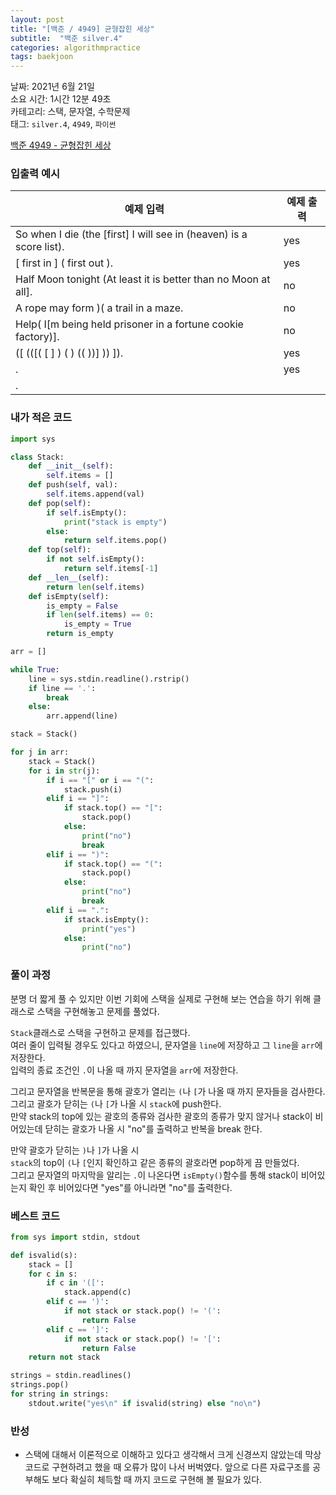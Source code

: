 ```yaml
---
layout: post
title: "[백준 / 4949] 균형잡힌 세상"
subtitle:  "백준 silver.4"
categories: algorithmpractice
tags: baekjoon
---
```

  
날짜: 2021년 6월 21일  
소요 시간: 1시간 12분 49초  
카테고리: 스택, 문자열, 수학문제  
태그: `silver.4`, `4949`, `파이썬`  


[백준 4949 - 균형잡힌 세상](https://www.acmicpc.net/problem/4949)

### 입출력 예시  

|예제 입력|예제 출력|  
|---|---|  
|So when I die (the [first] I will see in (heaven) is a score list).|yes|
|[ first in ] ( first out ).|yes|
|Half Moon tonight (At least it is better than no Moon at all].|no|
|A rope may form )( a trail in a maze.|no|
|Help( I[m being held prisoner in a fortune cookie factory)].|no|
|([ (([( [ ] ) ( ) (( ))] )) ]).|yes|
| .|yes|
|.||  
   
### 내가 적은 코드

```python
import sys

class Stack:
    def __init__(self):
        self.items = []
    def push(self, val):
        self.items.append(val)
    def pop(self):
        if self.isEmpty():
            print("stack is empty")
        else:
            return self.items.pop()
    def top(self):
        if not self.isEmpty():
            return self.items[-1]
    def __len__(self):
        return len(self.items)
    def isEmpty(self):
        is_empty = False
        if len(self.items) == 0:
            is_empty = True
        return is_empty

arr = []

while True:
    line = sys.stdin.readline().rstrip()
    if line == '.':
        break
    else:
        arr.append(line)

stack = Stack()

for j in arr:
    stack = Stack()
    for i in str(j):
        if i == "[" or i == "(":
            stack.push(i)
        elif i == "]":
            if stack.top() == "[":
                stack.pop()
            else:
                print("no")
                break
        elif i == ")":
            if stack.top() == "(":
                stack.pop()
            else:
                print("no")
                break
        elif i == ".":
            if stack.isEmpty():
                print("yes")
            else:
                print("no")
```
   
### 풀이 과정   
  
분명 더 짧게 풀 수 있지만 이번 기회에 스택을 실제로 구현해 보는 연습을 하기 위해 클래스로 스택을 구현해놓고 문제를 풀었다.  
  
`Stack`클래스로 스택을 구현하고 문제를 접근했다.  
여러 줄이 입력될 경우도 있다고 하였으니, 문자열을 `line`에 저장하고 그 `line`을 `arr`에 저장한다.  
입력의 종료 조건인 `.`이 나올 때 까지 문자열을 `arr`에 저장한다.
  
그리고 문자열을 반복문을 통해 괄호가 열리는 `(`나 `[`가 나올 때 까지 문자들을 검사한다.  
그리고 괄호가 닫히는 `(`나 `[`가 나올 시 `stack`에 push한다.  
만약 stack의 top에 있는 괄호의 종류와 검사한 괄호의 종류가 맞지 않거나 stack이 비어있는데 닫히는 괄호가 나올 시 "no"를 출력하고 반복을 break 한다.  
  
만약 괄호가 닫히는 `)`나 `]`가 나올 시  
`stack`의 top이 `(`나 `[`인지 확인하고 같은 종류의 괄호라면 pop하게 끔 만들었다.  
그리고 문자열의 마지막을 알리는 `.`이 나온다면 `isEmpty()`함수를 통해 stack이 비어있는지 확인 후 비어있다면 "yes"를 아니라면 "no"를 출력한다.  
    
### 베스트 코드

```python
from sys import stdin, stdout

def isvalid(s):
    stack = []
    for c in s:
        if c in '([':
            stack.append(c)
        elif c == ')':
            if not stack or stack.pop() != '(':
                return False
        elif c == ']':
            if not stack or stack.pop() != '[':
                return False
    return not stack

strings = stdin.readlines()
strings.pop()
for string in strings:
    stdout.write("yes\n" if isvalid(string) else "no\n")
```

### 반성

- 스택에 대해서 이론적으로 이해하고 있다고 생각해서 크게 신경쓰지 않았는데 막상 코드로 구현하려고 했을 때 오류가 많이 나서 버벅였다. 앞으로 다른 자료구조를 공부해도 보다 확실히 체득할 때 까지 코드로 구현해 볼 필요가 있다.
